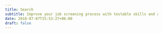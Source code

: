 ```yaml
---
title: Search
subtitle: Improve your job screening process with testable skills and automated applicant screening.
date: 2018-07-07T15:53:27+06:00
draft: false
---
```


